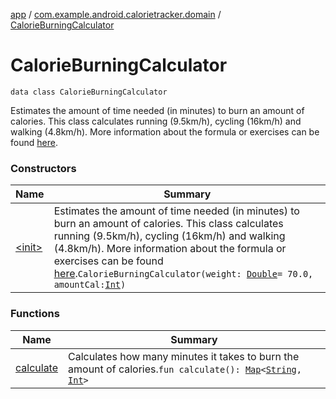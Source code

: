 [app](../../index.md) / [com.example.android.calorietracker.domain](../index.md) / [CalorieBurningCalculator](./index.md)

# CalorieBurningCalculator

`data class CalorieBurningCalculator`

Estimates the amount of time needed (in minutes) to burn an amount of calories.
This class calculates running (9.5km/h), cycling (16km/h) and walking (4.8km/h).
More information about the formula or exercises can be found [here](https://www.hss.edu/conditions_burning-calories-with-exercise-calculating-estimated-energy-expenditure.asp).

### Constructors

| Name | Summary |
|---|---|
| [&lt;init&gt;](-init-.md) | Estimates the amount of time needed (in minutes) to burn an amount of calories. This class calculates running (9.5km/h), cycling (16km/h) and walking (4.8km/h). More information about the formula or exercises can be found [here](https://www.hss.edu/conditions_burning-calories-with-exercise-calculating-estimated-energy-expenditure.asp).`CalorieBurningCalculator(weight: `[`Double`](https://kotlinlang.org/api/latest/jvm/stdlib/kotlin/-double/index.html)` = 70.0, amountCal: `[`Int`](https://kotlinlang.org/api/latest/jvm/stdlib/kotlin/-int/index.html)`)` |

### Functions

| Name | Summary |
|---|---|
| [calculate](calculate.md) | Calculates how many minutes it takes to burn the amount of calories.`fun calculate(): `[`Map`](https://kotlinlang.org/api/latest/jvm/stdlib/kotlin.collections/-map/index.html)`<`[`String`](https://kotlinlang.org/api/latest/jvm/stdlib/kotlin/-string/index.html)`, `[`Int`](https://kotlinlang.org/api/latest/jvm/stdlib/kotlin/-int/index.html)`>` |
